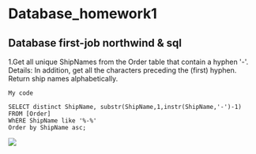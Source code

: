 # Database_homework1
Database first-job northwind &amp; sql
---------------------------------------
1.Get all unique ShipNames from the Order table that contain a hyphen '-'.
Details: In addition, get all the characters preceding the (first) hyphen. Return ship 
names alphabetically.

`My code`
```
SELECT distinct ShipName, substr(ShipName,1,instr(ShipName,'-')-1)
FROM [Order]
WhERE ShipName like '%-%'
Order by ShipName asc;
```
![](https://github.com/YujiaHu1109/Database_homework1/tree/main/results/q1.png)

